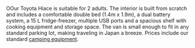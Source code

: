 OOur Toyota Hiace is suitable for 2 adults. The interior is built from scratch and includes a comfortable double bed (1.4m x 1.9m), a dual battery system, a 15 L fridge-freezer, multiple USB ports and a spacious shelf with cooking equipment and storage space. The van is small enough to fit in any standard parking lot, making traveling in Japan a breeze. Prices include our standard [camping equipment](#equipment "Camping Equipment").